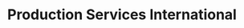 ---
title: "Production Services International"
url: /denver/production-services-international/
shop: electronics
---